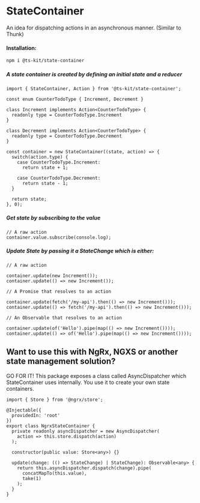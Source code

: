 # StateContainer

An idea for dispatching actions in an asynchronous manner. (Similar to Thunk)

#### Installation:

```BASH
npm i @ts-kit/state-container
```

##### A state container is created by defining an initial state and a reducer

```TS
import { StateContainer, Action } from '@ts-kit/state-container';

const enum CounterTodoType { Increment, Decrement }

class Increment implements Action<CounterTodoType> {
  readonly type = CounterTodoType.Increment
}

class Decrement implements Action<CounterTodoType> {
  readonly type = CounterTodoType.Decrement
}

const container = new StateContainer((state, action) => {
  switch(action.type) {
    case CounterTodoType.Increment:
      return state + 1;

    case CounterTodoType.Decrement:
      return state - 1;
  }

  return state;
}, 0);
```

##### Get state by subscribing to the value

```TS
// A raw action
container.value.subscribe(console.log);
```

##### Update State by passing it a StateChange which is either:

```TS
// A raw action

container.update(new Increment());
container.update(() => new Increment());
```

```TS
// A Promise that resolves to an action

container.update(fetch('/my-api').then(() => new Increment()));
container.update(() => fetch('/my-api').then(() => new Increment()));
```

```TS
// An Observable that resolves to an action

container.update(of('Hello').pipe(map(() => new Increment())));
container.update(() => of('Hello').pipe(map(() => new Increment())));
```

## Want to use this with NgRx, NGXS or another state management solution?

GO FOR IT! This package exposes a class called AsyncDispatcher which StateContainer uses internally.
You use it to create your own state containers.

```TS
import { Store } from '@ngrx/store';

@Injectable({
  providedIn: 'root'
})
export class NgrxStateContainer {
  private readonly asyncDispatcher = new AsyncDispatcher(
    action => this.store.dispatch(action)
  );

  constructor(public value: Store<any>) {}

  update(change: (() => StateChange) | StateChange): Observable<any> {
    return this.asyncDispatcher.dispatch(change).pipe(
      concatMapTo(this.value),
      take(1)
    );
  }
}
```
